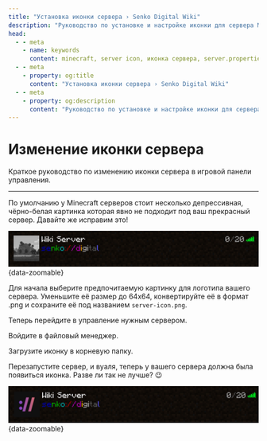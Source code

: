 ```yaml
---
title: "Установка иконки сервера › Senko Digital Wiki"
description: "Руководство по установке и настройке иконки для сервера Minecraft. Создание привлекательного отображения в списке серверов."
head:
  - - meta
    - name: keywords
      content: minecraft, server icon, иконка сервера, server.properties, настройка сервера
  - - meta
    - property: og:title 
      content: "Установка иконки сервера › Senko Digital Wiki"
  - - meta
    - property: og:description
      content: "Руководство по установке и настройке иконки для сервера Minecraft. Создание привлекательного отображения в списке серверов."
---
```


<script setup>
import MinecraftLogo from '/components/MinecraftLogo.vue';
</script>

# <MinecraftLogo>Изменение иконки сервера</MinecraftLogo>

Краткое руководство по изменению иконки сервера в игровой панели управления.

***

По умолчанию у Minecraft серверов стоит несколько депрессивная, чёрно-белая картинка которая явно не подходит под ваш прекрасный сервер. Давайте же исправим это!

![old server icon](/images/games/minecraft/server-icon/old.png){data-zoomable}

Для начала выберите предпочитаемую картинку для логотипа вашего сервера. Уменьшите её размер до 64x64, конвертируйте её в формат .png и сохраните её под названием `server-icon.png`.

Теперь перейдите в управление нужным сервером.

Войдите в файловый менеджер.

Загрузите иконку в корневую папку.

Перезапустите сервер, и вуаля, теперь у вашего сервера должна была появиться иконка. Разве ли так не лучше? :wink:

![new server icon](/images/games/minecraft/server-icon/new.png){data-zoomable}
